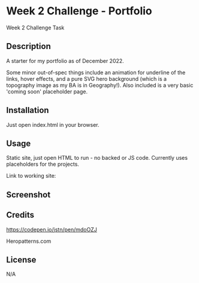 # Week 2 Challenge - Portfolio
Week 2 Challenge Task

## Description

A starter for my portfolio as of December 2022.

Some minor out-of-spec things include an animation for underline of the links, hover effects, and a pure SVG hero background (which is a topography image as my BA is in Geography!). Also included is a very basic 'coming soon' placeholder page.

## Installation

Just open index.html in your browser.

## Usage

Static site, just open HTML to run - no backed or JS code. Currently uses placeholders for the projects.

Link to working site:

## Screenshot

## Credits

https://codepen.io/jstn/pen/mdoOZJ

Heropatterns.com

## License

N/A